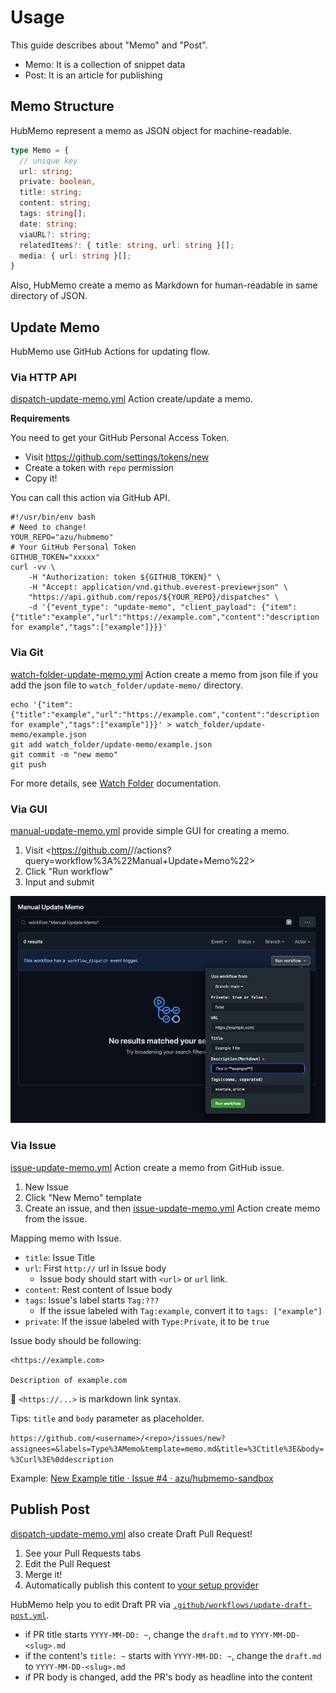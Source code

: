 # Usage

This guide describes about "Memo" and "Post".

- Memo: It is a collection of snippet data
- Post: It is an article for publishing

## Memo Structure

HubMemo represent a memo as JSON object for machine-readable.

```ts
type Memo = {
  // unique key
  url: string;
  private: boolean,
  title: string;
  content: string;
  tags: string[];
  date: string;
  viaURL?: string;
  relatedItems?: { title: string, url: string }[];
  media: { url: string }[];
}
```

Also, HubMemo create a memo as Markdown for human-readable in same directory of JSON.

## Update Memo

HubMemo use GitHub Actions for updating flow.

### Via HTTP API

[dispatch-update-memo.yml](../.github/workflows/dispatch-update-memo.yml) Action create/update a memo.

**Requirements**

You need to get your GitHub Personal Access Token.

- Visit <https://github.com/settings/tokens/new>
- Create a token with `repo` permission
- Copy it!

You can call this action via GitHub API.

```shell
#!/usr/bin/env bash
# Need to change!
YOUR_REPO="azu/hubmemo"
# Your GitHub Personal Token
GITHUB_TOKEN="xxxxx"
curl -vv \
    -H "Authorization: token ${GITHUB_TOKEN}" \
    -H "Accept: application/vnd.github.everest-preview+json" \
    "https://api.github.com/repos/${YOUR_REPO}/dispatches" \
    -d '{"event_type": "update-memo", "client_payload": {"item":{"title":"example","url":"https://example.com","content":"description for example","tags":["example"]}}}'
```

### Via Git

[watch-folder-update-memo.yml](../.github/workflows/watch-folder-update-memo.yml) Action create a memo from json file if you add the json file to `watch_folder/update-memo/` directory.

```shell
echo '{"item":{"title":"example","url":"https://example.com","content":"description for example","tags":["example"]}}' > watch_folder/update-memo/example.json
git add watch_folder/update-memo/example.json
git commit -m "new memo"
git push
```

For more details, see [Watch Folder](../watch-folder) documentation.

### Via GUI

[manual-update-memo.yml](../.github/workflows/watch-folder-update-memo.yml) provide simple GUI for creating a memo.

1. Visit <https://github.com/<username>/<repo>/actions?query=workflow%3A%22Manual+Update+Memo%22>
2. Click "Run workflow"
3. Input and submit

![manual-update-memo](img/manual-update-memo.png)

### Via Issue

[issue-update-memo.yml](../.github/workflows/issue-update-memo.yml) Action create  a memo from GitHub issue.

1. New Issue
2. Click "New Memo" template
3. Create an issue, and then [issue-update-memo.yml](../.github/workflows/issue-update-memo.yml) Action create memo from the issue.

Mapping memo with Issue.

- `title`: Issue Title
- `url`: First `http://` url in Issue body
  - Issue body should start with `<url>` or `url` link.
- `content`: Rest content of Issue body
- `tags`: Issue's label starts `Tag:???`
  - If the issue labeled with `Tag:example`, convert it to `tags: ["example"]` 
- `private`: If the issue labeled with `Type:Private`, it to be `true`

Issue body should be following:

```
<https://example.com>

Description of example.com
```

:memo: `<https://...>` is markdown link syntax.

Tips: `title` and `body`  parameter as placeholder.

`https://github.com/<username>/<repo>/issues/new?assignees=&labels=Type%3AMemo&template=memo.md&title=%3Ctitle%3E&body=%3Curl%3E%0ddescription`

Example: [New Example title · Issue #4 · azu/hubmemo-sandbox](https://github.com/azu/hubmemo-sandbox/issues/4)

## Publish Post

[dispatch-update-memo.yml](../.github/workflows/dispatch-update-memo.yml) also create Draft Pull Request!

1. See your Pull Requests tabs
2. Edit the Pull Request
3. Merge it!
4. Automatically publish this content to [your setup provider](./SETUP.md)

HubMemo help you to edit Draft PR via [`.github/workflows/update-draft-post.yml`](../.github/workflows/update-draft-post.yml).

- if PR title starts `YYYY-MM-DD: ~`, change the `draft.md` to `YYYY-MM-DD-<slug>.md`
- if the content's `title: ~` starts with `YYYY-MM-DD: ~`, change the `draft.md` to `YYYY-MM-DD-<slug>.md`
- if PR body is changed, add the PR's body as headline into the content
